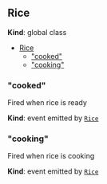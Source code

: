 <a name="Rice"></a>

## Rice
**Kind**: global class  

* [Rice](#Rice)
    * ["cooked"](#Rice+event_cooked)
    * ["cooking"](#Rice+event_cooking)

<a name="Rice+event_cooked"></a>

### "cooked"
Fired when rice is ready

**Kind**: event emitted by <code>[Rice](#Rice)</code>  
<a name="Rice+event_cooking"></a>

### "cooking"
Fired when rice is cooking

**Kind**: event emitted by <code>[Rice](#Rice)</code>  
